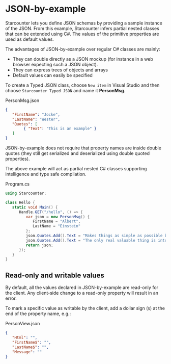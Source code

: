 # JSON-by-example

Starcounter lets you define JSON schemas by providing a sample instance of the JSON. From this example, Starcounter infers partial nested classes that can be extended using C#. The values of the primitive properties are used as default values.  

The advantages of JSON-by-example over regular C# classes are mainly:

* They can double directly as a JSON mockup (for instance in a web browser expecting such a JSON object). 
* They can express trees of objects and arrays
* Default values can easily be specified

To create a Typed JSON class, choose <code>New item</code> in Visual Studio and then choose <code>Starcounter Typed JSON</code> and name it **PersonMsg**. 

<div class="code-name">PersonMsg.json</div>

```json
{
   "FirstName": "Jocke",
   "LastName": "Wester",
   "Quotes": [
        { "Text": "This is an example" }
   ]
}
```

JSON-by-example does not require that property names are inside double quotes (they still get serialized and deserialized using double quoted properties).

The above example will act as partial nested C# classes supporting intelligence and type safe compilation.

<div class="code-name">Program.cs</div>

```cs
using Starcounter;

class Hello {
   static void Main() {
      Handle.GET("/hello", () => {
         var json = new PersonMsg() {
            FirstName = "Albert",
            LastName = "Einstein"
         };
         json.Quotes.Add().Text = "Makes things as simple as possible but not simpler.";
         json.Quotes.Add().Text = "The only real valuable thing is intuition.";
         return json;
      });         
   }
}
```

## Read-only and writable values

By default, all the values declared in JSON-by-example are read-only for the client. Any client-side change to a read-only property will result in an error.

To mark a specific value as writable by the client, add a dollar sign (`$`) at the end of the property name, e.g.:

<div class="code-name">PersonView.json</div>

```json
{
   "Html": "",
   "FirstName$": "",
   "LastName$": "",
   "Message": ""
}
```